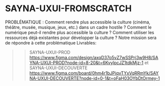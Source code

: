 # SAYNA-UXUI-FROMSCRATCH
PROBLÉMATIQUE : Comment rendre plus accessible la culture (cinéma, théâtre, musée, musique, jeux, etc.) dans un cadre hostile ? Comment le numérique peut-il rendre plus accessible la culture ? Comment utiliser les ressources déjà existantes pour développer la culture ? Notre mission sera de répondre à cette problématique
Livrables:
>> SAYNA-UXUI-PROD https://www.figma.com/design/axqD37o5vZ7wSSPrj3w9H8/SAYNA-UXUI-PROD?node-id=8-20&t=6KvylpcJZ1tdkMjz-1
et SAYNA-UXUI-DECOUVERTE https://www.figma.com/board/0hm4r1bJPiqvTYxVqRRmYk/SAYNA-UXUI-DECOUVERTE?node-id=0-1&t=oFaH03OYbDtOrmey-1
